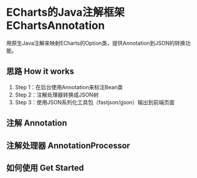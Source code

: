 # ECharts的Java注解框架 EChartsAnnotation
  用原生Java注解来映射ECharts的Option类，提供Annotation到JSON的转换功能。
## 思路 How it works
1. Step 1：在后台使用Annotation来标注Bean类
2. Step 2：注解处理器转换成JSON树
3. Step 3：使用JSON系列化工具包（fastjson/gson）输出到前端页面
## 注解 Annotation

## 注解处理器 AnnotationProcessor

## 如何使用 Get Started

